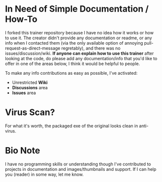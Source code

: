 # In Need of Simple Documentation / How-To
I forked this trainer repository because I have no idea how it works or how to use it.  The creator didn't provide any documentation or readme, or any info when I contacted them (via the only available option of annoying pull-request-as-direct-message regretably), and there was no issues/discussion/wiki.  **If anyone can explain how to use this trainer** after looking at the code, do please add any documentation/info that you'd like to offer in one of the areas below, I think it would be helpful to people.

To make any info contributions as easy as possible, I've activated:
- Unrestricted **Wiki**
- **Discussions** area
- **Issues** area

# Virus Scan?
For what it's worth, the packaged exe of the original looks clean in anti-virus.

# Bio Note
I have no programming skills or understanding though I've contributed to projects in documentation and images/thumbnails and support.  If I can help you (reader) in some way, let me know.
